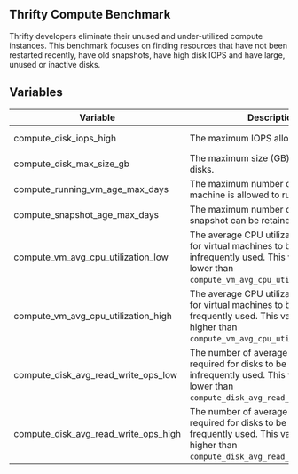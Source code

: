 ## Thrifty Compute Benchmark

Thrifty developers eliminate their unused and under-utilized compute instances. This benchmark focuses on finding resources that have not been restarted recently, have old snapshots, have high disk IOPS and have large, unused or inactive disks.

## Variables

| Variable | Description | Default |
| - | - | - |
| compute_disk_iops_high | The maximum IOPS allowed for disks. | 2000 IOPS |
| compute_disk_max_size_gb | The maximum size (GB) allowed for disks. | 100 GB |
| compute_running_vm_age_max_days | The maximum number of days a virtual machine is allowed to run. | 90 days |
| compute_snapshot_age_max_days | The maximum number of days a snapshot can be retained. | 90 days |
| compute_vm_avg_cpu_utilization_low | The average CPU utilization required for virtual machines to be considered infrequently used. This value should be lower than `compute_vm_avg_cpu_utilization_high`. | 20% |
| compute_vm_avg_cpu_utilization_high | The average CPU utilization required for virtual machines to be considered frequently used. This value should be higher than `compute_vm_avg_cpu_utilization_low`. | 35% |
| compute_disk_avg_read_write_ops_low | The number of average read/write ops required for disks to be considered infrequently used. This value should be lower than `compute_disk_avg_read_write_ops_high`. | 100 |
| compute_disk_avg_read_write_ops_high | The number of average read/write ops required for disks to be considered frequently used. This value should be higher than `compute_disk_avg_read_write_ops_low`. | 500 |
